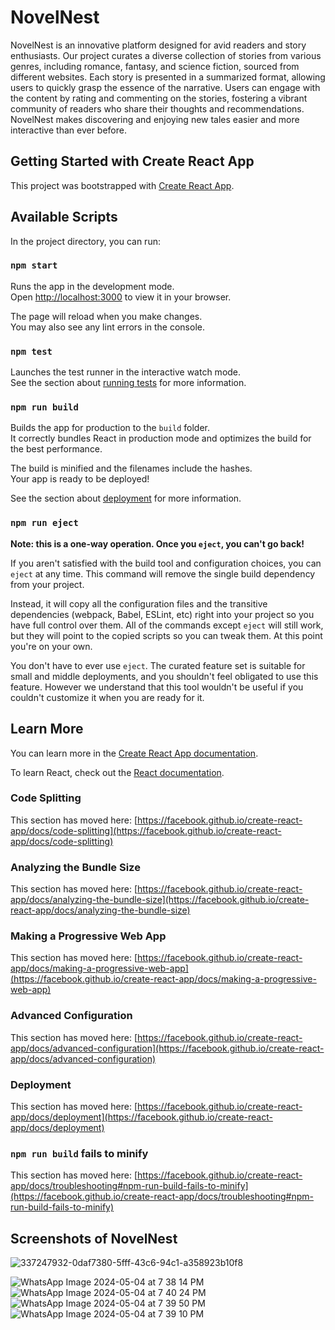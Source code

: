 # NovelNest
NovelNest is an innovative platform designed for avid readers and story enthusiasts. Our project curates a diverse collection of stories from various genres, including romance, fantasy, and science fiction, sourced from different websites. Each story is presented in a summarized format, allowing users to quickly grasp the essence of the narrative. Users can engage with the content by rating and commenting on the stories, fostering a vibrant community of readers who share their thoughts and recommendations. NovelNest makes discovering and enjoying new tales easier and more interactive than ever before.


## Getting Started with Create React App

This project was bootstrapped with [Create React App](https://github.com/facebook/create-react-app).

## Available Scripts

In the project directory, you can run:

### `npm start`

Runs the app in the development mode.\
Open [http://localhost:3000](http://localhost:3000) to view it in your browser.

The page will reload when you make changes.\
You may also see any lint errors in the console.

### `npm test`

Launches the test runner in the interactive watch mode.\
See the section about [running tests](https://facebook.github.io/create-react-app/docs/running-tests) for more information.

### `npm run build`

Builds the app for production to the `build` folder.\
It correctly bundles React in production mode and optimizes the build for the best performance.

The build is minified and the filenames include the hashes.\
Your app is ready to be deployed!

See the section about [deployment](https://facebook.github.io/create-react-app/docs/deployment) for more information.

### `npm run eject`

**Note: this is a one-way operation. Once you `eject`, you can't go back!**

If you aren't satisfied with the build tool and configuration choices, you can `eject` at any time. This command will remove the single build dependency from your project.

Instead, it will copy all the configuration files and the transitive dependencies (webpack, Babel, ESLint, etc) right into your project so you have full control over them. All of the commands except `eject` will still work, but they will point to the copied scripts so you can tweak them. At this point you're on your own.

You don't have to ever use `eject`. The curated feature set is suitable for small and middle deployments, and you shouldn't feel obligated to use this feature. However we understand that this tool wouldn't be useful if you couldn't customize it when you are ready for it.

## Learn More

You can learn more in the [Create React App documentation](https://facebook.github.io/create-react-app/docs/getting-started).

To learn React, check out the [React documentation](https://reactjs.org/).

### Code Splitting

This section has moved here: [https://facebook.github.io/create-react-app/docs/code-splitting](https://facebook.github.io/create-react-app/docs/code-splitting)

### Analyzing the Bundle Size

This section has moved here: [https://facebook.github.io/create-react-app/docs/analyzing-the-bundle-size](https://facebook.github.io/create-react-app/docs/analyzing-the-bundle-size)

### Making a Progressive Web App

This section has moved here: [https://facebook.github.io/create-react-app/docs/making-a-progressive-web-app](https://facebook.github.io/create-react-app/docs/making-a-progressive-web-app)

### Advanced Configuration

This section has moved here: [https://facebook.github.io/create-react-app/docs/advanced-configuration](https://facebook.github.io/create-react-app/docs/advanced-configuration)

### Deployment

This section has moved here: [https://facebook.github.io/create-react-app/docs/deployment](https://facebook.github.io/create-react-app/docs/deployment)

### `npm run build` fails to minify

This section has moved here: [https://facebook.github.io/create-react-app/docs/troubleshooting#npm-run-build-fails-to-minify](https://facebook.github.io/create-react-app/docs/troubleshooting#npm-run-build-fails-to-minify)








## Screenshots of NovelNest

![337247932-0daf7380-5fff-43c6-94c1-a358923b10f8](https://github.com/sathiyamathi/NovelNest/assets/104087062/e78791be-0aac-4cdd-ba2e-c712ebc687a0)

![WhatsApp Image 2024-05-04 at 7 38 14 PM](https://github.com/sathiyamathi/NovelNest/assets/104087062/e91247f6-6192-4866-9a0f-95662f5e7642)
![WhatsApp Image 2024-05-04 at 7 40 24 PM](https://github.com/sathiyamathi/NovelNest/assets/104087062/25b6df33-5f2e-4fd8-885b-f77fbbf8f223)
![WhatsApp Image 2024-05-04 at 7 39 50 PM](https://github.com/sathiyamathi/NovelNest/assets/104087062/d0a9f663-c3cf-43e2-bfb6-54c32ff113b4)
![WhatsApp Image 2024-05-04 at 7 39 10 PM](https://github.com/sathiyamathi/NovelNest/assets/104087062/08bfe842-0ced-4087-9fd5-b0500a31947f)








